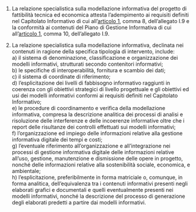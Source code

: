 1. La relazione specialistica sulla modellazione informativa del progetto di fattibilità tecnica ed economica attesta l’adempimento ai requisiti definiti nel Capitolato Informativo di cui all’[articolo 1](/index.html?article=allegato-1.9-articolo-1&version=2), comma 8, dell’allegato I.9 e la conformità ai contenuti del Piano di Gestione Informativa di cui all’[articolo 1](/index.html?article=allegato-1.9-articolo-1&version=2), comma 10, dell’allegato I.9.

2. La relazione specialistica sulla modellazione informativa, declinata nei contenuti in ragione della specifica tipologia di intervento, include: <br>a) il sistema di denominazione, classificazione e organizzazione dei modelli informativi, strutturati secondo contenitori informativi; <br>b) le specifiche di interoperabilità, fornitura e scambio dei dati; <br>c) il sistema di coordinate di riferimento; <br>d) l’esplicitazione dei livelli di fabbisogno informativo raggiunti in coerenza con gli obiettivi strategici di livello progettuale e gli obiettivi ed usi dei modelli informativi conformi ai requisiti definiti nel Capitolato Informativo; <br>e) le procedure di coordinamento e verifica della modellazione informativa, compresa la descrizione analitica dei processi di analisi e risoluzione delle interferenze e delle incoerenze informative oltre che i report delle risultanze dei controlli effettuati sui modelli informativi; <br>f) l’organizzazione ed impiego delle informazioni relative alla gestione informativa digitale dei tempi e costi; <br>g) l’eventuale riferimento all’organizzazione e all’integrazione nei processi di gestione informativa digitale delle informazioni relative all’uso, gestione, manutenzione e dismissione delle opere in progetto, nonché delle informazioni relative alla sostenibilità sociale, economica, e ambientale; <br>h) l’esplicitazione, preferibilmente in forma matriciale o, comunque, in forma analitica, dell’equivalenza tra i contenuti informativi presenti negli elaborati grafici e documentali e quelli eventualmente presenti nei modelli informativi, nonché la descrizione del processo di generazione degli elaborati predetti a partire dai modelli informativi.